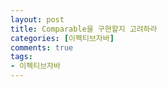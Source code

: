 ```yaml
---
layout: post
title: Comparable을 구현할지 고려하라
categories: [이펙티브자바]
comments: true 
tags:
- 이펙티브자바
---
```


